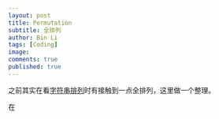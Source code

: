 ```yaml
---
layout: post
title: Permutation
subtitle: 全排列
author: Bin Li
tags: [Coding]
image: 
comments: true
published: true
---
```


之前其实在看[字符串排列](https://binlidaily.github.io/2019-04-02-(028)-%E5%AD%97%E7%AC%A6%E4%B8%B2%E7%9A%84%E6%8E%92%E5%88%97/)时有接触到一点全排列，这里做一个整理。

在